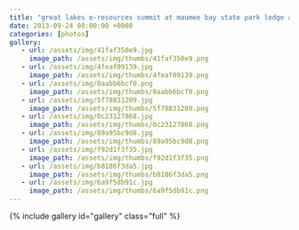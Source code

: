 ```yaml
---
title: "great lakes e-resources summit at maumee bay state park lodge and conference center"
date: 2013-09-24 08:00:00 +0000
categories: [photos]
gallery:
   - url: /assets/img/41faf350e9.jpg
     image_path: /assets/img/thumbs/41faf350e9.png
   - url: /assets/img/4feaf09139.jpg
     image_path: /assets/img/thumbs/4feaf09139.png
   - url: /assets/img/0aabb6bcf0.png
     image_path: /assets/img/thumbs/0aabb6bcf0.png
   - url: /assets/img/5f78831209.jpg
     image_path: /assets/img/thumbs/5f78831209.png
   - url: /assets/img/0c23127868.jpg
     image_path: /assets/img/thumbs/0c23127868.png
   - url: /assets/img/89a95bc9d8.jpg
     image_path: /assets/img/thumbs/89a95bc9d8.png
   - url: /assets/img/f92d1f3f35.jpg
     image_path: /assets/img/thumbs/f92d1f3f35.png
   - url: /assets/img/b8186f3da5.jpg
     image_path: /assets/img/thumbs/b8186f3da5.png
   - url: /assets/img/6a9f5db91c.jpg
     image_path: /assets/img/thumbs/6a9f5db91c.png
---
```

{% include gallery id="gallery" class="full" %}